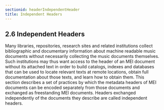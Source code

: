 ```yaml
---
sectionid: headerIndependentHeader
title: Independent Headers
---
```



<h2 id="headerIndependentHeader">
   <span class="headingNumber">2.6</span>
   <span class="head">Independent Headers</span>
</h2>
Many libraries, repositories, research sites and related institutions collect bibliographic
and documentary information about machine readable music documents without necessarily
collecting the music documents themselves. Such institutions may thus want access
to the
header of an MEI document without its attached text in order to build catalogs, indexes
and
databases that can be used to locate relevant texts at remote locations, obtain full
documentation about those texts, and learn how to obtain them. This section describes
a set of
practices by which the metadata headers of MEI documents can be encoded separately
from those
documents and exchanged as freestanding MEI documents. Headers exchanged independently
of the
documents they describe are called independent headers.



